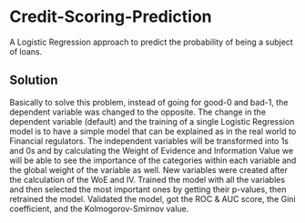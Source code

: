 # Credit-Scoring-Prediction
A Logistic Regression approach to predict the probability of being a subject of loans.

## Solution
Basically to solve this problem, instead of going for good-0 and bad-1, the dependent variable was changed to the opposite. 
The change in the dependent variable (default) and the training of a single Logistic Regression model is to have a simple model that can be explained as in the real world to Financial regulators.
The independent variables will be transformed into 1s and 0s and by calculating the Weight of Evidence and Information Value we will be able to see the importance of the categories within each variable and the global weight of the variable as well.
New variables were created after the calculation of the WoE and IV.
Trained the model with all the variables and then selected the most important ones by getting their p-values, then retrained the model.
Validated the model, got the ROC & AUC score, the Gini coefficient, and the Kolmogorov-Smirnov value.
